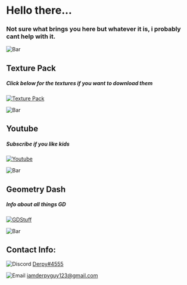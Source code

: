 
# Hello there...

### Not sure what brings you here but whatever it is, i probably cant help with it.

![`Bar`](https://cdn.discordapp.com/attachments/584355797366997002/889006586406772746/4M7IWwP.png)

## Texture Pack

##### Click below for the textures if you want to download them
[![`Texture Pack`](https://cdn.discordapp.com/attachments/584355797366997002/888985681957908521/unknown.png)](https://dxrpy.github.io/Dxrpys-Garbage-Website/texture-pack)

![`Bar`](https://cdn.discordapp.com/attachments/584355797366997002/889006586406772746/4M7IWwP.png)

## Youtube

##### Subscribe if you like kids
[![`Youtube`](https://cdn.discordapp.com/attachments/584355797366997002/889034538183966740/YouTube-Emblem.png)](https://www.youtube.com/channel/UCnLkWPySSz6XE-Hf0-YV8SA)

![`Bar`](https://cdn.discordapp.com/attachments/584355797366997002/889006586406772746/4M7IWwP.png)

## Geometry Dash

##### Info about all things GD
[![`GDStuff`](https://cdn.discordapp.com/attachments/584355797366997002/889034231882317834/Geometry_Dash_Logo_1.png)](https://dxrpy.github.io/Dxrpys-Garbage-Website/geometry-dash)











![`Bar`](https://cdn.discordapp.com/attachments/584355797366997002/889006586406772746/4M7IWwP.png)

## Contact Info:
![`Discord`](https://cdn.discordapp.com/attachments/584355797366997002/888983547581431869/discord_logo-freelogovectors.net_-400x400.png)      <a href="https://discord.com">Derpy#4555</a>


![`Email`](https://cdn.discordapp.com/attachments/584355797366997002/889030254054764584/8fc37b74b608a622588fbaa361485f32_1.png)     <a href="https://outlook.live.com/">iamderpyguy123@gmail.com</a>

